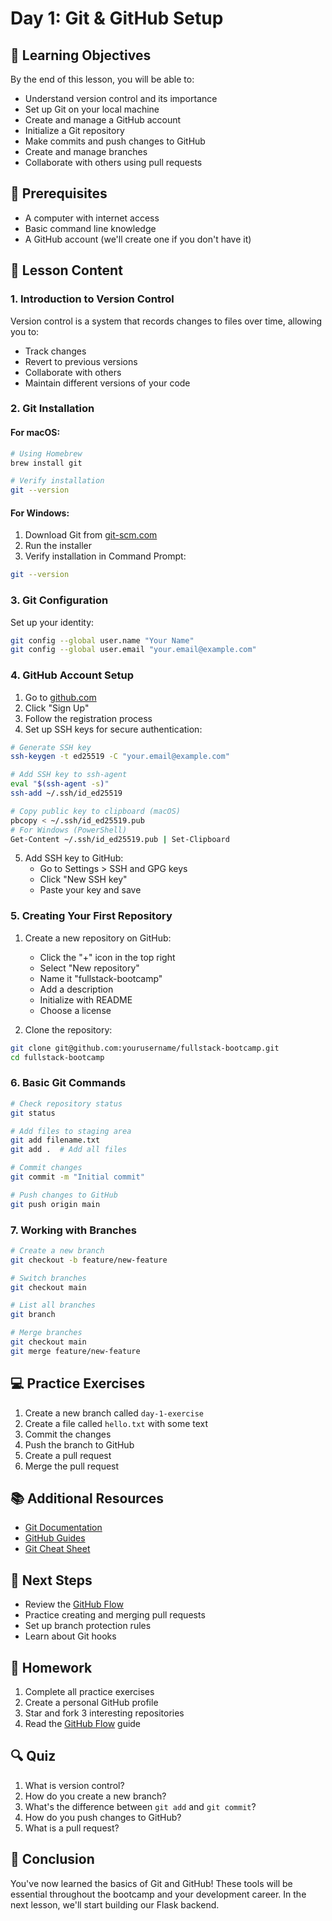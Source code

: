 # Day 1: Git & GitHub Setup

## 🎯 Learning Objectives

By the end of this lesson, you will be able to:
- Understand version control and its importance
- Set up Git on your local machine
- Create and manage a GitHub account
- Initialize a Git repository
- Make commits and push changes to GitHub
- Create and manage branches
- Collaborate with others using pull requests

## 📝 Prerequisites

- A computer with internet access
- Basic command line knowledge
- A GitHub account (we'll create one if you don't have it)

## 🚀 Lesson Content

### 1. Introduction to Version Control

Version control is a system that records changes to files over time, allowing you to:
- Track changes
- Revert to previous versions
- Collaborate with others
- Maintain different versions of your code

### 2. Git Installation

#### For macOS:
```bash
# Using Homebrew
brew install git

# Verify installation
git --version
```

#### For Windows:
1. Download Git from [git-scm.com](https://git-scm.com)
2. Run the installer
3. Verify installation in Command Prompt:
```bash
git --version
```

### 3. Git Configuration

Set up your identity:
```bash
git config --global user.name "Your Name"
git config --global user.email "your.email@example.com"
```

### 4. GitHub Account Setup

1. Go to [github.com](https://github.com)
2. Click "Sign Up"
3. Follow the registration process
4. Set up SSH keys for secure authentication:
```bash
# Generate SSH key
ssh-keygen -t ed25519 -C "your.email@example.com"

# Add SSH key to ssh-agent
eval "$(ssh-agent -s)"
ssh-add ~/.ssh/id_ed25519

# Copy public key to clipboard (macOS)
pbcopy < ~/.ssh/id_ed25519.pub
# For Windows (PowerShell)
Get-Content ~/.ssh/id_ed25519.pub | Set-Clipboard
```

5. Add SSH key to GitHub:
   - Go to Settings > SSH and GPG keys
   - Click "New SSH key"
   - Paste your key and save

### 5. Creating Your First Repository

1. Create a new repository on GitHub:
   - Click the "+" icon in the top right
   - Select "New repository"
   - Name it "fullstack-bootcamp"
   - Add a description
   - Initialize with README
   - Choose a license

2. Clone the repository:
```bash
git clone git@github.com:yourusername/fullstack-bootcamp.git
cd fullstack-bootcamp
```

### 6. Basic Git Commands

```bash
# Check repository status
git status

# Add files to staging area
git add filename.txt
git add .  # Add all files

# Commit changes
git commit -m "Initial commit"

# Push changes to GitHub
git push origin main
```

### 7. Working with Branches

```bash
# Create a new branch
git checkout -b feature/new-feature

# Switch branches
git checkout main

# List all branches
git branch

# Merge branches
git checkout main
git merge feature/new-feature
```

## 💻 Practice Exercises

1. Create a new branch called `day-1-exercise`
2. Create a file called `hello.txt` with some text
3. Commit the changes
4. Push the branch to GitHub
5. Create a pull request
6. Merge the pull request

## 📚 Additional Resources

- [Git Documentation](https://git-scm.com/doc)
- [GitHub Guides](https://guides.github.com)
- [Git Cheat Sheet](https://education.github.com/git-cheat-sheet-education.pdf)

## 🎯 Next Steps

- Review the [GitHub Flow](https://guides.github.com/introduction/flow/)
- Practice creating and merging pull requests
- Set up branch protection rules
- Learn about Git hooks

## 📝 Homework

1. Complete all practice exercises
2. Create a personal GitHub profile
3. Star and fork 3 interesting repositories
4. Read the [GitHub Flow](https://guides.github.com/introduction/flow/) guide

## 🔍 Quiz

1. What is version control?
2. How do you create a new branch?
3. What's the difference between `git add` and `git commit`?
4. How do you push changes to GitHub?
5. What is a pull request?

## 🎉 Conclusion

You've now learned the basics of Git and GitHub! These tools will be essential throughout the bootcamp and your development career. In the next lesson, we'll start building our Flask backend. 
